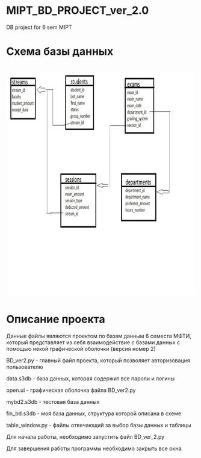 # MIPT_BD_PROJECT_ver_2.0

DB project for 6 sem MIPT

# Схема базы данных

<br>
<img height="600" src="https://github.com/FrogInTheFog/MIPT_BD_PROJECT_ver_2_0/blob/master/skhema.jpg"/>
</br>

# Описание проекта

Данные файлы являются проектом по базам данным 6 семеста МФТИ, который представляет из себя взаимодействие с базами данных с помощью некой графической оболочки (версия номер 2)

BD_ver2.py - главный файл проекта, который позволяет авторизовация пользователю

data.s3db - база данных, которая содержит все пароли и логины

open.ui - графическая оболочка файла BD_ver2.py

mybd2.s3db - тестовая база данных

fin_bd.s3db - моя база данных, структура которой описана в схеме

table_window.py - файлы отвечающий за выбор базы данных и таблицы

Для начала работы, необходимо запустить файл BD_ver_2.py

Для завершения работы программы необходимо закрыть все окна. 


